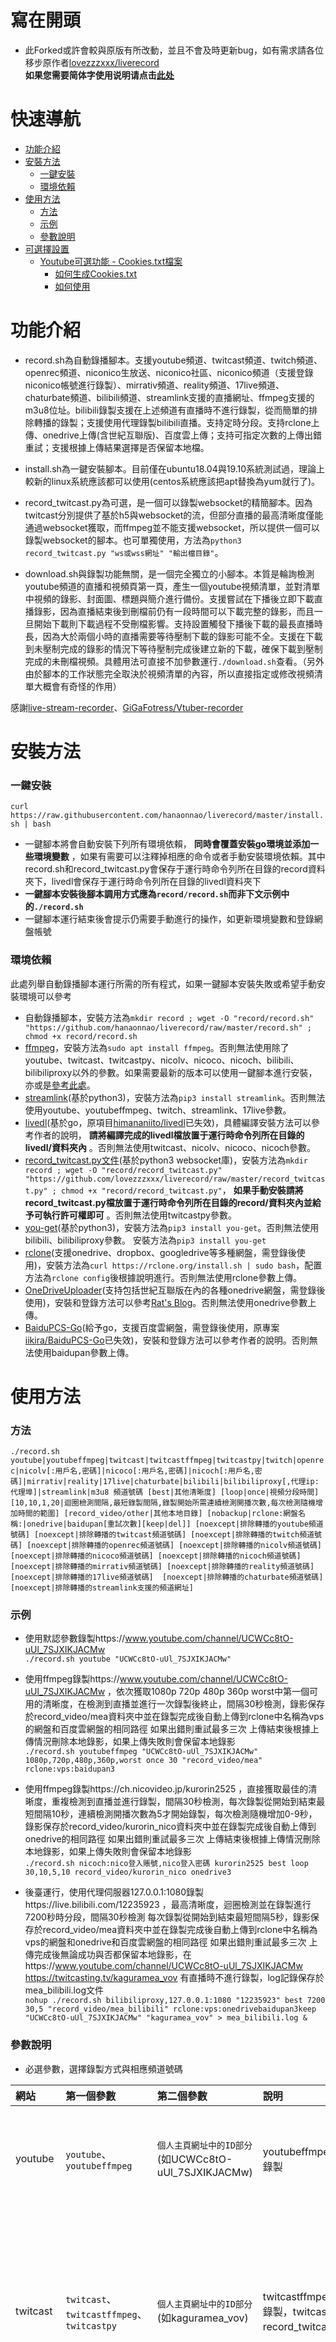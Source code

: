 # 寫在開頭
  * 此Forked或許會較與原版有所改動，並且不會及時更新bug，如有需求請各位移步原作者[lovezzzxxx/liverecord](https://github.com/lovezzzxxx/liverecord)  
 __如果您需要简体字使用说明请点击[此处](https://github.com/hanaonnao/liverecord/blob/master/res/Readme(zh-CN).md)__
  
 # 快速導航
- [功能介紹](#功能介紹)
- [安裝方法](#安裝方法)
    + [一鍵安裝](#一鍵安裝)
    + [環境依賴](#環境依賴)
- [使用方法](#使用方法)
    + [方法](#方法)
    + [示例](#示例)
    + [參數說明](#參數說明)
- [可選擇設置](#可選擇設置)
  * [Youtube可選功能 - Cookies.txt檔案](#youtube可選功能---cookiestxt檔案)
    + [如何生成Cookies.txt](#如何生成Cookiestxt)
    + [如何使用](#如何使用)
  

# 功能介紹
  * record.sh為自動錄播腳本。支援youtube頻道、twitcast頻道、twitch頻道、openrec頻道、niconico生放送、niconico社區、niconico頻道（支援登錄niconico帳號進行錄製）、mirrativ頻道、reality頻道、17live頻道、chaturbate頻道、bilibili頻道、streamlink支援的直播網址、ffmpeg支援的m3u8位址。bilibili錄製支援在上述頻道有直播時不進行錄製，從而簡單的排除轉播的錄製；支援使用代理錄製bilibili直播。支持定時分段。支持rclone上傳、onedrive上傳(含世紀互聯版)、百度雲上傳；支持可指定次數的上傳出錯重試；支援根據上傳結果選擇是否保留本地檔。
  
  * install.sh為一鍵安裝腳本。目前僅在ubuntu18.04與19.10系統測試過，理論上較新的linux系統應該都可以使用(centos系統應該把apt替換為yum就行了)。

  * record_twitcast.py為可選，是一個可以錄製websocket的精簡腳本。因為twitcast分別提供了基於h5與websocket的流，但部分直播的最高清晰度僅能通過websocket獲取，而ffmpeg並不能支援websocket，所以提供一個可以錄製websocket的腳本。也可單獨使用，方法為`python3 record_twitcast.py "ws或wss網址" "輸出檔目錄"`。  

  * download.sh與錄製功能無關，是一個完全獨立的小腳本。本質是輪詢檢測youtube頻道的直播和視頻頁第一頁，產生一個youtube視頻清單，並對清單中視頻的錄影、封面圖、標題與簡介進行備份。支援嘗試在下播後立即下載直播錄影，因為直播結束後到刪檔前仍有一段時間可以下載完整的錄影，而且一旦開始下載則下載過程不受刪檔影響。支持設置觸發下播後下載的最長直播時長，因為大於兩個小時的直播需要等待壓制下載的錄影可能不全。支援在下載到未壓制完成的錄影的情況下等待壓制完成後建立新的下載，確保下載到壓制完成的未刪檔視頻。具體用法可直接不加參數運行`./download.sh`查看。（另外由於腳本的工作狀態完全取決於視頻清單的內容，所以直接指定或修改視頻清單大概會有奇怪的作用）

感謝[live-stream-recorder](https://github.com/printempw/live-stream-recorder)、[GiGaFotress/Vtuber-recorder](https://github.com/GiGaFotress/Vtuber-recorder)  

# 安裝方法
### 一鍵安裝
`curl https://raw.githubusercontent.com/hanaonnao/liverecord/master/install.sh | bash`  
  * 一鍵腳本將會自動安裝下列所有環境依賴， __同時會覆蓋安裝go環境並添加一些環境變數__ ，如果有需要可以注釋掉相應的命令或者手動安裝環境依賴。其中record.sh和record_twitcast.py會保存于運行時命令列所在目錄的record資料夾下，livedl會保存于運行時命令列所在目錄的livedl資料夾下  
  * __一鍵腳本安裝後腳本調用方式應為`record/record.sh`而非下文示例中的`./record.sh`__  
  * 一鍵腳本運行結束後會提示仍需要手動進行的操作，如更新環境變數和登錄網盤帳號  

### 環境依賴
此處列舉自動錄播腳本運行所需的所有程式，如果一鍵腳本安裝失敗或希望手動安裝環境可以參考  
  * 自動錄播腳本，安裝方法為`mkdir record ; wget -O "record/record.sh" "https://github.com/hanaonnao/liverecord/raw/master/record.sh" ; chmod +x record/record.sh`
  * [ffmpeg](https://github.com/FFmpeg/FFmpeg)，安裝方法為`sudo apt install ffmpeg`。否則無法使用除了youtube、twitcast、twitcastpy、nicolv、nicoco、nicoch、bilibili、bilibiliproxy以外的參數。如果需要最新的版本可以使用一鍵腳本進行安裝，亦或是[參考此處](https://www.johnvansickle.com/ffmpeg/faq/)。
  * [streamlink](https://github.com/streamlink/streamlink)(基於python3)，安裝方法為`pip3 install streamlink`。否則無法使用youtube、youtubeffmpeg、twitch、streamlink、17live參數。
  * [livedl](https://github.com/hanaonnao/livedl)(基於go，原項目[himananiito/livedl](https://github.com/himananiito/livedl)已失效)，具體編譯安裝方法可以參考作者的說明， __請將編譯完成的livedl檔放置于運行時命令列所在目錄的livedl/資料夾內__ 。否則無法使用twitcast、nicolv、nicoco、nicoch參數。
  * [record_twitcast.py文件](https://github.com/lovezzzxxx/liverecord/blob/master/record_twitcast.py)(基於python3 websocket庫)，安裝方法為`mkdir record ; wget -O "record/record_twitcast.py" "https://github.com/lovezzzxxx/liverecord/raw/master/record_twitcast.py" ; chmod +x "record/record_twitcast.py"`， __如果手動安裝請將record_twitcast.py檔放置于運行時命令列所在目錄的record/資料夾內並給予可執行許可權即可__ 。否則無法使用twitcastpy參數。
  * [you-get](https://github.com/soimort/you-get)(基於python3)，安裝方法為`pip3 install you-get`。否則無法使用bilibili、bilibiliproxy參數。
 安裝方法為`pip3 install you-get`
  * [rclone](https://github.com/rclone/rclone)(支援onedrive、dropbox、googledrive等多種網盤，需登錄後使用)，安裝方法為`curl https://rclone.org/install.sh | sudo bash`，配置方法為`rclone config`後根據說明進行。否則無法使用rclone參數上傳。
  * [OneDriveUploader](https://github.com/MoeClub/OneList/tree/master/OneDriveUploader)(支持包括世紀互聯版在內的各種onedrive網盤，需登錄後使用)，安裝和登錄方法可以參考[Rat's Blog](https://www.moerats.com/archives/1006)。否則無法使用onedrive參數上傳。
  * [BaiduPCS-Go](https://github.com/felixonmars/BaiduPCS-Go)(給予go，支援百度雲網盤，需登錄後使用，原專案[iikira/BaiduPCS-Go](https://github.com/iikira/BaiduPCS-Go)已失效)，安裝和登錄方法可以參考作者的說明。否則無法使用baidupan參數上傳。

# 使用方法
### 方法
`./record.sh youtube|youtubeffmpeg|twitcast|twitcastffmpeg|twitcastpy|twitch|openrec|nicolv[:用戶名,密碼]|nicoco[:用戶名,密碼]|nicoch[:用戶名,密碼]|mirrativ|reality|17live|chaturbate|bilibili|bilibiliproxy[,代理ip:代理埠]|streamlink|m3u8 頻道號碼 [best|其他清晰度] [loop|once|視頻分段時間] [10,10,1,20|迴圈檢測間隔,最短錄製間隔,錄製開始所需連續檢測開播次數,每次檢測隨機增加時間的範圍] [record_video/other|其他本地目錄] [nobackup|rclone:網盤名稱:|onedrive|baidupan[重試次數][keep|del]] [noexcept|排除轉播的youtube頻道號碼] [noexcept|排除轉播的twitcast頻道號碼] [noexcept|排除轉播的twitch頻道號碼] [noexcept|排除轉播的openrec頻道號碼] [noexcept|排除轉播的nicolv頻道號碼] [noexcept|排除轉播的nicoco頻道號碼] [noexcept|排除轉播的nicoch頻道號碼] [noexcept|排除轉播的mirrativ頻道號碼] [noexcept|排除轉播的reality頻道號碼] [noexcept|排除轉播的17live頻道號碼]  [noexcept|排除轉播的chaturbate頻道號碼] [noexcept|排除轉播的streamlink支援的頻道網址]`

### 示例
  * 使用默認參數錄製https://www.youtube.com/channel/UCWCc8tO-uUl_7SJXIKJACMw   
`./record.sh youtube "UCWCc8tO-uUl_7SJXIKJACMw"`  

  * 使用ffmpeg錄製https://www.youtube.com/channel/UCWCc8tO-uUl_7SJXIKJACMw ，依次獲取1080p 720p 480p 360p worst中第一個可用的清晰度，在檢測到直播並進行一次錄製後終止，間隔30秒檢測，錄影保存於record_video/mea資料夾中並在錄製完成後自動上傳到rclone中名稱為vps的網盤和百度雲網盤的相同路徑 如果出錯則重試最多三次 上傳結束後根據上傳情況刪除本地錄影，如果上傳失敗則會保留本地錄影  
`./record.sh youtubeffmpeg "UCWCc8tO-uUl_7SJXIKJACMw" 1080p,720p,480p,360p,worst once 30 "record_video/mea" rclone:vps:baidupan3`  

  * 使用ffmpeg錄製https://ch.nicovideo.jp/kurorin2525 ，直接獲取最佳的清晰度，重複檢測到直播並進行錄製，間隔30秒檢測，每次錄製從開始到結束最短間隔10秒，連續檢測開播次數為5才開始錄製，每次檢測隨機增加0-9秒，錄影保存於record_video/kurorin_nico資料夾中並在錄製完成後自動上傳到onedrive的相同路徑 如果出錯則重試最多三次 上傳結束後根據上傳情況刪除本地錄影，如果上傳失敗則會保留本地錄影  
`./record.sh nicoch:nico登入賬號,nico登入密碼 kurorin2525 best loop 30,10,5,10 record_video/kurorin_nico onedrive3`  

  * 後臺運行，使用代理伺服器127.0.0.1:1080錄製https://live.bilibili.com/12235923 ，最高清晰度，迴圈檢測並在錄製進行7200秒時分段，間隔30秒檢測 每次錄製從開始到結束最短間隔5秒，錄影保存於record_video/mea資料夾中並在錄製完成後自動上傳到rclone中名稱為vps的網盤和onedrive和百度雲網盤的相同路徑 如果出錯則重試最多三次 上傳完成後無論成功與否都保留本地錄影，在https://www.youtube.com/channel/UCWCc8tO-uUl_7SJXIKJACMw https://twitcasting.tv/kaguramea_vov 有直播時不進行錄製，log記錄保存於mea_bilibili.log文件  
`nohup ./record.sh bilibiliproxy,127.0.0.1:1080 "12235923" best 7200 30,5 "record_video/mea_bilibili" rclone:vps:onedrivebaidupan3keep "UCWCc8tO-uUl_7SJXIKJACMw" "kaguramea_vov" > mea_bilibili.log &`  


### 參數說明

  * 必選參數，選擇錄製方式與相應頻道號碼  

網站|第一個參數|第二個參數|說明|注意事項
:---|:---|:---|:---|:---
youtube|`youtube`、`youtubeffmpeg`|`個人主頁網址中的ID部分`(如UCWCc8tO-uUl_7SJXIKJACMw)|youtubeffmpeg為使用ffmpeg進行錄製|請不要將第三個清晰度參數指定為best或1080p60及以上的解析度
twitcast|`twitcast`、`twitcastffmpeg`、`twitcastpy`|`個人主頁網址中的ID部分`(如kaguramea_vov)|twitcastffmpeg為使用ffmpeg進行錄製，twitcastpy為使用record_twitcast.py進行錄製|如果未安裝相應依賴，則僅能使用twitcast參數，無法錄製twitcast最高清晰度。 __請不要對同一場直播進行多個錄製，會導致檔命名問題__
niconico|`nicolv`、`nicoco`、`nicoch`|分別為`niconico生放送號碼`(如lv320447549)，`niconico社區號碼`(如co41030)，`niconico頻道號碼`(如macoto2525)|可以在後方添加`:用戶名,密碼`來登錄nico帳號進行錄製(如nicolv:user@mail.com,password)|如果未安裝相應依賴，則無法錄製niconico。 __請不要對同一場直播使用同一帳號進行多個錄製，會產生websocket連結衝突導致錄影卡頓或反復斷連__
bilibili|`bilibili`、`bilibiliproxy`|`直播間網址中的ID部分`(如12235923)|bilibiliproxy為通過代理進行錄製，可以直接在後方添加`,代理ip:代理埠`指定代理伺服器(如bilibiliproxy,127.0.0.1:1080)，也可以在腳本內相應部分添加代理獲取方法
其他網站| `twitch`、`openrec`、`mirrativ`、`reality`、`17live`、`chaturbate`|`個人主頁網址中的ID部分`，其中reality為頻道名稱(如果為部分名字則匹配含有這些文字的其中一個頻道)或vlive_id(獲取方法可於腳本內查找)|其中twitch使用streamlink檢測直播狀態，系統佔用較高||
其他|`streamlink`、`m3u8`|`streamlink支持的個人主頁網址或直播網址`、`直播媒體流的m3u8網址`||

  * 可選參數， __需要補全中間的參數才能指定後續的參數__

參數|功能|預設值|其他可選值|說明
:---|:---|:---|:---|:---
第三個參數|清晰度|`best`|`清晰度1,清晰度2`，可以用,分隔來指定多個清晰度|僅支援streamlink含有的清晰度，將會依次獲取嘗試直到獲取第一個可用的清晰度
第四個參數|是否迴圈和錄製分段時間|`loop`|`once`或`分段秒數`|如果指定為once則會在檢測到直播並進行一次錄製後終止，如果指定為數位則會以loop模式進行錄製並在在錄製進行相應秒數時分段。 __注意分段時可能會有十秒左右的視頻缺失__
第五個參數|迴圈檢測間隔和最短錄製間隔和錄製開始所需連續檢測開播次數|`10,10,1,20`|`迴圈檢測間隔秒數,最短錄製間隔秒數,錄製開始所需連續檢測開播次數,每次檢測隨機增加時間的範圍`，如果不以,分隔則最短錄製間隔也為此值而錄製開始所需連續檢測開播次數為1|迴圈檢測間隔是指如果未檢測到直播，則等待相應時間進行下一次檢測；最短錄製間隔是指如果一次錄製結束後，如果距離錄製開始小於最短錄製間隔，則等待到最短錄製間隔進行下一次檢測；每次檢測隨機增加時間的範圍則是在檢測間隔的基礎上每次隨機增加幾秒時間，如果不指定則默認範圍是增加0-19秒。最短錄製間隔以及每次檢測隨機增加時間的範圍主要是為了防止檢測到直播但錄製出錯的情況，此時一次錄製結束如果立即進行下一次檢測可能會因為檢測過於頻繁導致被封禁IP或者導致高系統佔用，這種情況可能出現在網站改版等特殊時期，需要注意的是如果一次直播時間過短或者頻繁斷流也能觸發等待；錄製開始所需連續檢測開播次數是指需要連續檢測到相應次數的開播才會開始錄製，可以用於預防一些檢測到直播狀態實際卻並沒有直播的情況。
第六個參數|本地錄影存放目錄|`record_video/other`|`本地目錄`||
第七個參數|是否自動備份|`nobackup`|`rclone:網盤名稱:` + `onedrive` + `baidupan` + `重試次數` + `無/keep/del`，不需要空格直接連接在一起即可(如rclone1del或rclone:vps:onedrivebaidupan3keep)|其中前三項的rclone、onedrive、baidupan分別指上傳rclone相應名稱的網盤、OneDriveUploader登錄的onedrive網盤、BaiduPCS-Go登錄的百度雲網盤。第四項為重試次數，如果不指定則默認為嘗試一次。第五項為上傳完成後是否保留本地檔，如果不指定則上傳成功將刪除本地檔，上傳失敗將保留本地檔，keep參數為不論結果始終保留本地檔，del參數為不論結果始終刪除本地檔。如果因為偶發的檢測異常導致沒有直播時開始錄製，進而產生沒有相應錄影檔的log檔，腳本將會自動刪除這個沒有對應錄影檔的log檔
第八至十四個參數|bilibili的錄製需要排除的轉播|`noexcept`|`相應頻道號碼`，具體同第二個參數，順序分別為youtube、twitcast、twitch、openrec、nicolv、nicoco、nicoch、mirrativ、reality、17live、chaturbate、streamlink|僅bilibili錄製有效，檢測到相應頻道正在直播時不進行bilibili的錄製

# 可選擇設置

## Youtube可選功能 - Cookies.txt檔案
由於Youtube對於機器檢測的不確定性，在使用Youtube錄製時有一定的幾率會發生429 Too Many Requests的錯誤。  
通常發生這種錯誤是因為彈出了reCaptcha的驗證系統，__目前沒有官方描述檔稱__ 登入后就可以 __降低reCaptcha驗證系統出現的可能__，但是在出現了429錯誤后Youtube-DL只需要傳入登入Youtube后的Cookies.txt檔案即可正常進行下載Youtube的內容。
 
如果您出現了429 Too Many Requests的錯誤，您可以嘗試此方法。   
如果您有需求錄製成員限定的直播，您也可以嘗試此方法。  

### __如何生成Cookies.txt__ 

__準備__  
如果您使用Chrome抑或是使用基於Chromium內核的瀏覽器,您可以[點擊此處](https://chrome.google.com/webstore/detail/cookiestxt/njabckikapfpffapmjgojcnbfjonfjfg)安裝cookies.txt擴充功能。  
如果您使用FireFox瀏覽器,您可以[點擊此處](https://addons.mozilla.org/ja/firefox/addon/cookies-txt/)安裝cookies.txt擴充功能。  

__獲取__  
在安裝好擴充功能后，您需要打開[Youtube賬戶](https://www.youtube.com/account),然後使用擴充功能進行獲取Cookies.txt的操作。  
如果您使用的是Chrome抑或是使用基於Chromium內核的瀏覽器的cookies.txt擴充功能，請選擇 `download cookies for this tab`后的`click here`。  
如果您使用的是FireFox的cookies.txt擴充功能，請選擇 `Current Site`。  

__處理（可跳過)__  
您下載好后的的Cookies應當諸如以下的格式,並且將會有超過5個以上的Cookies的類型。  
```
.youtube.com	TRUE	/	TRUE	0000000000	VISITOR_INFO1_LIVE	xxx 
.youtube.com	TRUE	/	FALSE	0000000000	_ga	xxx 
.youtube.com	TRUE	/	FALSE	0000000000	PREF	xxx 
.youtube.com	TRUE	/	FALSE	0000000000	_gcl_au	xxx 
.youtube.com	TRUE	/	FALSE	0000000000	SID	xxx 
.youtube.com	TRUE	/	TRUE	0000000000	__Secure-3PSID	xxx
.youtube.com	TRUE	/	FALSE	0000000000	HSID	xxx
.youtube.com	TRUE	/	TRUE	0000000000	SSID	xxx
.youtube.com	TRUE	/	FALSE	0000000000	APISID	xxx
.youtube.com	TRUE	/	TRUE	0000000000	__Secure-HSID	xxx
.youtube.com	TRUE	/	TRUE	0000000000	__Secure-SSID	xxx
.youtube.com	TRUE	/	TRUE	0000000000	__Secure-APISID	xxx
.youtube.com	TRUE	/	TRUE	0000000000	__Secure-3PAPISID	xxx
.youtube.com	TRUE	/	TRUE	0000000000	LOGIN_INFO	xxx
.youtube.com	TRUE	/	TRUE	0	YSC	xxx
.youtube.com	TRUE	/	FALSE	0000000000	SIDCC	xxx
```
在這其中，[驗證Youtube登入](https://policies.google.com/technologies/types?hl=ja)只需要`SID`、`SSID`、`HSID`這三個Cookies類型。您可以只留下這三個類型的行數。  
請注意，如果您使用的是FireFox的cookies.txt擴充功能，您應當刪除`#HttpOnly_.`這部分內容。  

最終您的cookies.txt檔案的內容應該與下方類似。
```
.youtube.com	TRUE	/	FALSE	0000000000	SID	xxx 
.youtube.com	TRUE	/	FALSE	0000000000	HSID	xxx
.youtube.com	TRUE	/	TRUE	0000000000	SSID	xxx
```

### __如何使用__

在準備好cookies.txt檔案后,請您將Cookies.txt放在與存放record.sh相同的資料夾內。  
直接運行record.sh可以檢查是否生效。  
如果已經生效：
```
[root@hanaon record]# ls
record.sh  cookies.txt  livedl
[root@hanaon record]# ./record.sh 
...
當前YouTube已登入（授權尚未過期),預計過期時間為2022-07-08,請注意及時更新Cookies。
```
如果未生效:
```
[root@hanaon record]# ls
record.sh  livedl
[root@hanaon record]# ./record.sh 
...
當前YouTube未登入（授權已過期)。
```

__請注意__  
在您變更Google賬戶密碼、在獲取cookies的瀏覽器上退出賬戶等賬戶安全相關敏感操作后可能會導致cookies直接失效。
